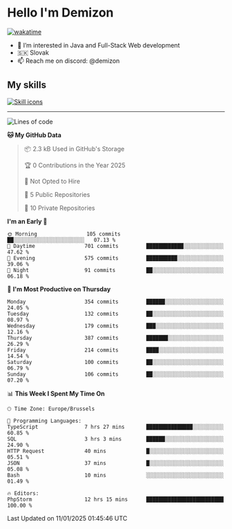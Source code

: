 # Hello I'm Demizon
[![wakatime](https://wakatime.com/badge/user/6ad1949f-d6d7-44f9-9eee-c35e54cc499b.svg)](https://wakatime.com/@6ad1949f-d6d7-44f9-9eee-c35e54cc499b)
- 👀 I’m interested in Java and Full-Stack Web development
- 🇸🇰 Slovak
- 📫 Reach me on discord: @demizon

## My skills
[![Skill icons](https://skillicons.dev/icons?i=java,js,ts,html,css,react,nextjs,tailwind,supabase,py,git,docker,linux,mysql,postgres,mongo&theme=dark)](https://github.com/Demizon3433)

---

<!--START_SECTION:waka-->
![Lines of code](https://img.shields.io/badge/From%20Hello%20World%20I%27ve%20Written-392.4%20thousand%20lines%20of%20code-blue)

**🐱 My GitHub Data** 

> 📦 2.3 kB Used in GitHub's Storage 
 > 
> 🏆 0 Contributions in the Year 2025
 > 
> 🚫 Not Opted to Hire
 > 
> 📜 5 Public Repositories 
 > 
> 🔑 10 Private Repositories 
 > 
**I'm an Early 🐤** 

```text
🌞 Morning                105 commits         ██░░░░░░░░░░░░░░░░░░░░░░░   07.13 % 
🌆 Daytime                701 commits         ████████████░░░░░░░░░░░░░   47.62 % 
🌃 Evening                575 commits         ██████████░░░░░░░░░░░░░░░   39.06 % 
🌙 Night                  91 commits          ██░░░░░░░░░░░░░░░░░░░░░░░   06.18 % 
```
📅 **I'm Most Productive on Thursday** 

```text
Monday                   354 commits         ██████░░░░░░░░░░░░░░░░░░░   24.05 % 
Tuesday                  132 commits         ██░░░░░░░░░░░░░░░░░░░░░░░   08.97 % 
Wednesday                179 commits         ███░░░░░░░░░░░░░░░░░░░░░░   12.16 % 
Thursday                 387 commits         ███████░░░░░░░░░░░░░░░░░░   26.29 % 
Friday                   214 commits         ████░░░░░░░░░░░░░░░░░░░░░   14.54 % 
Saturday                 100 commits         ██░░░░░░░░░░░░░░░░░░░░░░░   06.79 % 
Sunday                   106 commits         ██░░░░░░░░░░░░░░░░░░░░░░░   07.20 % 
```


📊 **This Week I Spent My Time On** 

```text
🕑︎ Time Zone: Europe/Brussels

💬 Programming Languages: 
TypeScript               7 hrs 27 mins       ███████████████░░░░░░░░░░   60.85 % 
SQL                      3 hrs 3 mins        ██████░░░░░░░░░░░░░░░░░░░   24.90 % 
HTTP Request             40 mins             █░░░░░░░░░░░░░░░░░░░░░░░░   05.51 % 
JSON                     37 mins             █░░░░░░░░░░░░░░░░░░░░░░░░   05.08 % 
Bash                     10 mins             ░░░░░░░░░░░░░░░░░░░░░░░░░   01.49 % 

🔥 Editors: 
PhpStorm                 12 hrs 15 mins      █████████████████████████   100.00 % 
```


 Last Updated on 11/01/2025 01:45:46 UTC
<!--END_SECTION:waka-->
